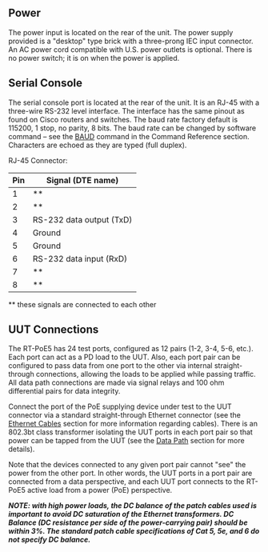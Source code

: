 Power
-----

The power input is located on the rear of the unit. The power supply
provided is a "desktop" type brick with a three-prong IEC input connector.
An AC power cord compatible with U.S. power outlets is optional. There is no
power switch; it is on when the power is applied.

Serial Console
--------------

The serial console port is located at the rear of the unit. It is an RJ-45
with a three-wire RS-232 level interface. The interface has the same pinout
as found on Cisco routers and switches. The baud rate factory default is
115200, 1 stop, no parity, 8 bits. The baud rate can be changed by software
command – see the [BAUD](#_BAUD) command in the Command Reference section.
Characters are echoed as they are typed (full duplex).

RJ-45 Connector:

| **Pin** | **Signal (DTE name)**    |
|---------|--------------------------|
| 1       | \*\*                     |
| 2       | \*\*                     |
| 3       | RS-232 data output (TxD) |
| 4       | Ground                   |
| 5       | Ground                   |
| 6       | RS-232 data input (RxD)  |
| 7       | \*\*                     |
| 8       | \*\*                     |

\*\* these signals are connected to each other

UUT Connections
-------------------

The RT-PoE5 has 24 test ports, configured as 12 pairs (1-2, 3-4, 5-6, etc.).
Each port can act as a PD load to the UUT. Also, each port pair can be
configured to pass data from one port to the other via internal
straight-through connections, allowing the loads to be applied while passing
traffic. All data path connections are made via signal relays and 100 ohm
differential pairs for data integrity.

Connect the port of the PoE supplying device under test to the UUT connector
via a standard straight-through Ethernet connector (see the [Ethernet
Cables](#_Ethernet_Cables) section for more information regarding cables).
There is an 802.3bt class transformer isolating the UUT ports in each port
pair so that power can be tapped from the UUT (see the [Data
Path](#_Data_path) section for more details).

Note that the devices connected to any given port pair cannot "see" the
power from the other port. In other words, the UUT ports in a port pair are
connected from a data perspective, and each UUT port connects to the RT-PoE5
active load from a power (PoE) perspective.

***NOTE: with high power loads, the DC balance of the patch cables used is
important to avoid DC saturation of the Ethernet transformers. DC Balance
(DC resistance per side of the power-carrying pair) should be within 3%. The
standard patch cable specifications of Cat 5, 5e, and 6 do not specify DC
balance.***